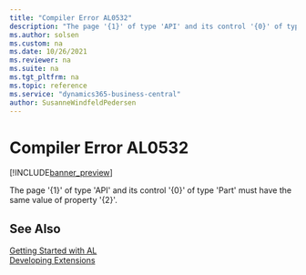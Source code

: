 ```yaml
---
title: "Compiler Error AL0532"
description: "The page '{1}' of type 'API' and its control '{0}' of type 'Part' must have the same value of property '{2}'."
ms.author: solsen
ms.custom: na
ms.date: 10/26/2021
ms.reviewer: na
ms.suite: na
ms.tgt_pltfrm: na
ms.topic: reference
ms.service: "dynamics365-business-central"
author: SusanneWindfeldPedersen
---
```

[//]: # (START>DO_NOT_EDIT)
[//]: # (IMPORTANT:Do not edit any of the content between here and the END>DO_NOT_EDIT.)
[//]: # (Any modifications should be made in the .xml files in the ModernDev repo.)
# Compiler Error AL0532

[!INCLUDE[banner_preview](../includes/banner_preview.md)]

The page '{1}' of type 'API' and its control '{0}' of type 'Part' must have the same value of property '{2}'.

[//]: # (IMPORTANT: END>DO_NOT_EDIT)
## See Also  
[Getting Started with AL](../devenv-get-started.md)  
[Developing Extensions](../devenv-dev-overview.md)  